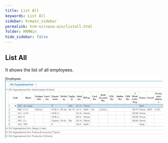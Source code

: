 ```yaml
---
title: List All
keywords: List All
sidebar: hrmwin_sidebar
permalink: hrm-nirvana-win/listall.html
folder: HRMWin   
hide_sidebar: false
---
```


## List All

It shows the list of all employees.

![](/images/listall.jpg)
